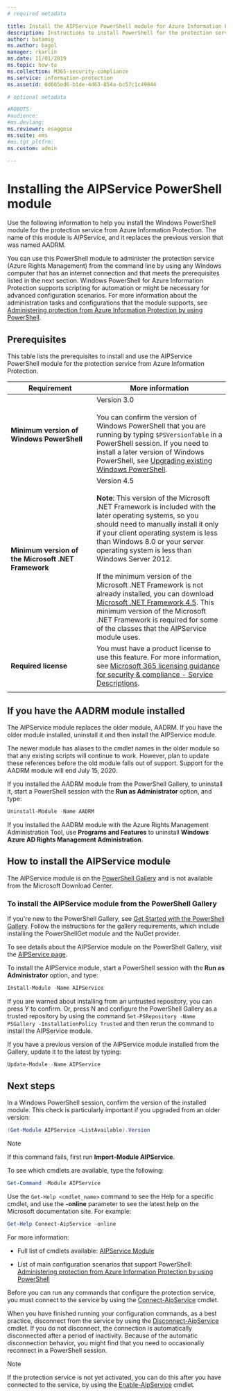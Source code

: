 ```yaml
---
# required metadata

title: Install the AIPService PowerShell module for Azure Information Protection
description: Instructions to install PowerShell for the protection service from Azure Information Protection. The name of this module is AIPService.
author: batamig
ms.author: bagol
manager: rkarlin
ms.date: 11/01/2019
ms.topic: how-to
ms.collection: M365-security-compliance
ms.service: information-protection
ms.assetid: 0d665ed6-b1de-4d63-854a-bc57c1c49844

# optional metadata

#ROBOTS:
#audience:
#ms.devlang:
ms.reviewer: esaggese
ms.suite: ems
#ms.tgt_pltfrm:
ms.custom: admin

---
```


# Installing the AIPService PowerShell module



Use the following information to help you install the Windows PowerShell module for the protection service from Azure Information Protection. The name of this module is AIPService, and it replaces the previous version that was named AADRM.

You can use this PowerShell module to administer the protection service (Azure Rights Management) from the command line by using any Windows computer that has an internet connection and that meets the prerequisites listed in the next section. Windows PowerShell for Azure Information Protection supports scripting for automation or might be necessary for advanced configuration scenarios. For more information about the administration tasks and configurations that the module supports, see [Administering protection from Azure Information Protection by using PowerShell](administer-powershell.md).

## Prerequisites

This table lists the prerequisites to install and use the AIPService PowerShell module for the protection service from Azure Information Protection.

|Requirement|More information|
|---------------|--------------------|
|**Minimum version of Windows PowerShell**|Version 3.0 <br><br>You can confirm the version of Windows PowerShell that you are running by typing `$PSVersionTable` in a PowerShell session. If you need to install a later version of Windows PowerShell, see [Upgrading existing Windows PowerShell](/powershell/scripting/setup/installing-windows-powershell#upgrading-existing-windows-powershell).|
|**Minimum version of the Microsoft .NET Framework**|Version 4.5<br /><br>**Note**: This version of the Microsoft .NET Framework is included with the later operating systems, so you should  need to manually install it only if your client operating system is less than Windows 8.0 or your server operating system is less than Windows Server 2012. <br><br>If the minimum version of the  Microsoft .NET Framework is not already installed, you can download [Microsoft .NET Framework 4.5](https://www.microsoft.com/download/details.aspx?id=30653). This minimum version of the Microsoft .NET Framework is required for some of the classes that the AIPService module uses.|
|**Required license** | You must have a product license to use this feature. For more information, see [Microsoft 365 licensing guidance for security & compliance - Service Descriptions](/office365/servicedescriptions/microsoft-365-service-descriptions/microsoft-365-tenantlevel-services-licensing-guidance/microsoft-365-security-compliance-licensing-guidance#information-protection). |
| | |

## If you have the AADRM module installed

The AIPService module replaces the older module, AADRM. If you have the older module installed, uninstall it and then install the AIPService module.

The newer module has aliases to the cmdlet names in the older module so that any existing scripts will continue to work. However, plan to update these references before the old module falls out of support. Support for the AADRM module will end July 15, 2020.

If you installed the AADRM module from the PowerShell Gallery, to uninstall it, start a PowerShell session with the **Run as Administrator** option, and type:

```PowerShell
Uninstall-Module -Name AADRM
```

If you installed the AADRM module with the Azure Rights Management Administration Tool, use **Programs and Features** to uninstall **Windows Azure AD Rights Management Administration**.

## How to install the AIPService module

The AIPService module is on the [PowerShell Gallery](https://www.powershellgallery.com/) and is not available from the Microsoft Download Center.

### To install the AIPService module from the PowerShell Gallery

If you're new to the PowerShell Gallery, see [Get Started with the PowerShell Gallery](/powershell/scripting/gallery/getting-started). Follow the instructions for the gallery requirements, which include installing the PowerShellGet module and the NuGet provider.

To see details about the AIPService module on the PowerShell Gallery, visit the [AIPService page](https://www.powershellgallery.com/packages/AIPService).

To install the AIPService module, start a PowerShell session with the **Run as Administrator** option, and type:

```PowerShell
Install-Module -Name AIPService
```

If you are warned about installing from an untrusted repository, you can press Y to confirm. Or, press N and configure the PowerShell Gallery as a trusted repository by using the command `Set-PSRepository -Name PSGallery -InstallationPolicy Trusted` and then rerun the command to install the AIPService module.  

If you have a previous version of the AIPService module installed from the Gallery, update it to the latest by typing:

```PowerShell
Update-Module -Name AIPService
```

## Next steps

In a Windows PowerShell session, confirm the version of the installed module. This check is particularly important if you upgraded from an older version:

```PowerShell
(Get-Module AIPService –ListAvailable).Version
```

> [!NOTE]
> If this command fails, first run **Import-Module AIPService**.
> 

To see which cmdlets are available, type the following:

```Powershell
Get-Command -Module AIPService
```

Use the `Get-Help <cmdlet_name>` command to see the Help for a specific cmdlet, and use the **-online** parameter to see the latest help on the Microsoft documentation site. For example:

```PowerShell
Get-Help Connect-AipService -online
```

For more information:

- Full list of cmdlets available: [AIPService Module](/powershell/module/aipservice/)

- List of main configuration scenarios that support PowerShell: [Administering protection from Azure Information Protection by using PowerShell](administer-powershell.md)

Before you can run any commands that configure the protection service, you must connect to the service by using the [Connect-AipService](/powershell/module/aipservice/connect-aipservice) cmdlet.

When you have finished running your configuration commands, as a best practice, disconnect from the service by using the [Disconnect-AipService](/powershell/module/aipservice/disconnect-aipservice) cmdlet. If you do not disconnect, the connection is automatically disconnected after a period of inactivity. Because of the automatic disconnection behavior, you might find that you need to occasionally reconnect in a PowerShell session.

> [!NOTE]
> If the protection service is not yet activated, you can do this after you have connected to the service, by using the [Enable-AipService](/powershell/module/aipservice/enable-aipservice) cmdlet.
